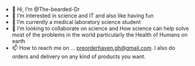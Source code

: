 - 👋 Hi, I’m @The-bearded-Dr
- 👀 I’m interested in science and IT and also like having fun 
- 🌱 I’m currently a medical laboratory science student 
- 💞️ I’m looking to collaborate on science and How science can help solve most of the problems in the world particularly the Health of Humans on earth
- 📫 How to reach me on ... preorderhaven.gh@gmail.com.
I also do orders and delivery on any kind of products you want.
<!---My dream is to help me the needs of people.
The-bearded-Dr/The-bearded-Dr is a ✨ special ✨ repository because its `README.md` (this file) appears on your GitHub profile.
You can click the Preview link to take a look at your changes.
--->
